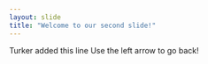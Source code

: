```yaml
---
layout: slide
title: "Welcome to our second slide!"
---
```

Turker added this line
Use the left arrow to go back!
